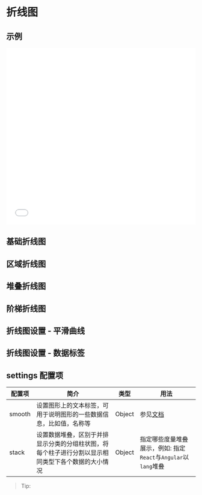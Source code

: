 # 折线图

## 示例

<iframe width="100%" height="470" src="//jsfiddle.net/vecharts/udnhk7wm/embedded/result,html,js/?bodyColor=fff" allowfullscreen="allowfullscreen" frameborder="0"></iframe>


## 基础折线图

<vuep template="#basicLine" :options="{ theme: 'vue', lineNumbers: false }"></vuep>

<script v-pre type="text/x-template" id="basicLine">
<template>
  <ve-line-chart :data="chartData" />
</template>

<script>
  module.exports = {
    created () {
      this.chartData = {
        dimensions: {
          name: 'Week',
          data: ['Mon.', 'Tue.', 'Wed.', 'Thu.', 'Fir.', 'Sat.', 'Sun.']
        },
        measures: [{
          name: 'Vue',
          data: [30, 40, 35, 50, 49, 70, 90]
        }]
      }
    }
  }
</script>

## 区域折线图

<vuep template="#areaLine" :options="{ theme: 'vue', lineNumbers: false }"></vuep>

<script v-pre type="text/x-template" id="areaLine">
<template>
  <ve-line-chart :data="chartData" :settings="chartSettings" />
</template>

<script>
  module.exports = {
    created () {
      this.chartData = {
        dimensions: {
          name: 'Week',
          data: ['Mon.', 'Tue.', 'Wed.', 'Thu.', 'Fir.', 'Sat.', 'Sun.']
        },
        measures: [{
          name: 'Vue',
          data: [3000, 3500, 3900, 3100, 3200, 3100, 3600, 3300, 3600, 3400, 3100, 3000]
        },
        {
          name: 'React',
          data: [2000, 2000, 2600, 2300, 2300, 2000, 2600, 2200, 2500, 2800, 2500, 2200]
        },
        {
          name: 'Angular',
          data: [827, 949, 1400, 1000, 884, 911, 983, 989, 925, 1100, 1200, 930]
        }]
      }
      this.chartSettings = {
        areaStyle: {}
      }
    }
  }
</script>

## 堆叠折线图

<vuep template="#stackLine" :options="{ theme: 'vue', lineNumbers: false }"></vuep>

<script v-pre type="text/x-template" id="stackLine">
<template>
  <ve-line-chart :data="chartData" :settings="chartSettings" />
</template>

<script>
  module.exports = {
    created () {
      this.chartData = {
        dimensions: {
          name: 'Week',
          data: ['Mon.', 'Tue.', 'Wed.', 'Thu.', 'Fir.', 'Sat.', 'Sun.']
        },
        measures: [{
          name: 'Vue',
          data: [3000, 3500, 3900, 3100, 3200, 3100, 3600, 3300, 3600, 3400, 3100, 3000]
        },
        {
          name: 'React',
          data: [2000, 2000, 2600, 2300, 2300, 2000, 2600, 2200, 2500, 2800, 2500, 2200]
        },
        {
          name: 'Angular',
          data: [827, 949, 1400, 1000, 884, 911, 983, 989, 925, 1100, 1200, 930]
        }]
      }
      this.chartSettings = {
        stack: {
          lang: ['React', 'Angular']
        }
      }
    }
  }
</script>

## 阶梯折线图

<vuep template="#stepLine" :options="{ theme: 'vue', lineNumbers: false }"></vuep>

<script v-pre type="text/x-template" id="stepLine">
<template>
  <ve-line-chart :data="chartData" :settings="chartSettings" />
</template>

<script>
 module.exports = {
    created () {
      this.chartData = {
        dimensions: {
          name: 'Week',
          data: ['Mon.', 'Tue.', 'Wed.', 'Thu.', 'Fir.', 'Sat.', 'Sun.']
        },
        measures: [{
          name: 'Vue',
          data: [3000, 3500, 3900, 3100, 3200, 3100, 3600, 3300, 3600, 3400, 3100, 3000]
        },
        {
          name: 'React',
          data: [2000, 2000, 2600, 2300, 2300, 2000, 2600, 2200, 2500, 2800, 2500, 2200]
        },
        {
          name: 'Angular',
          data: [827, 949, 1400, 1000, 884, 911, 983, 989, 925, 1100, 1200, 930]
        }]
      }
      this.chartSettings = {
        step: 'start'
      }
    }
  }
</script>

## 折线图设置 - 平滑曲线

<vuep template="#smoothLine" :options="{ theme: 'vue', lineNumbers: false }"></vuep>

<script v-pre type="text/x-template" id="smoothLine">
<template>
  <ve-line-chart :data="chartData" :settings="chartSettings" />
</template>

<script>
  module.exports = {
    created () {
      this.chartData = {
        dimensions: {
          name: 'Week',
          data: ['Mon.', 'Tue.', 'Wed.', 'Thu.', 'Fir.', 'Sat.', 'Sun.']
        },
        measures: [{
          name: 'Vue',
          data: [30, 40, 35, 50, 49, 70, 90]
        }]
      }
      this.chartSettings = {
        smooth: true
      }
    }
  }
</script>

## 折线图设置 - 数据标签

<vuep template="#labelLine" :options="{ theme: 'vue', lineNumbers: false }"></vuep>

<script v-pre type="text/x-template" id="labelLine">
<template>
  <ve-line-chart :data="chartData" :settings="chartSettings" />
</template>

<script>
  module.exports = {
    created () {
      this.chartData = {
        dimensions: {
          name: 'Week',
          data: ['Mon.', 'Tue.', 'Wed.', 'Thu.', 'Fir.', 'Sat.', 'Sun.']
        },
        measures: [{
          name: 'Vue',
          data: [3000, 3500, 3900, 3100, 3200, 3100, 3600, 3300, 3600, 3400, 3100, 3000]
        },
        {
          name: 'React',
          data: [2000, 2000, 2600, 2300, 2300, 2000, 2600, 2200, 2500, 2800, 2500, 2200]
        },
        {
          name: 'Angular',
          data: [827, 949, 1400, 1000, 884, 911, 983, 989, 925, 1100, 1200, 930]
        }]
      }
      this.chartSettings = {
        label: {
          show: true,
          fontSize: '12px',
          fontWeight: 'bold'
        },
        smooth: true
      }
    }
  }
</script>

## settings 配置项

| 配置项 | 简介 | 类型 | 用法 |
| --- | --- | --- | --- |
| smooth | 设置图形上的文本标签，可用于说明图形的一些数据信息，比如值，名称等 | Object | 参见[文档](http://echarts.baidu.com/option.html#series-line.smooth) |
| stack | 设置数据堆叠，区别于并排显示分类的分组柱状图，将每个柱子进行分割以显示相同类型下各个数据的大小情况 | Object | 指定哪些度量堆叠展示，例如: 指定`React`与`Angular`以`lang`堆叠 |

> Tip: